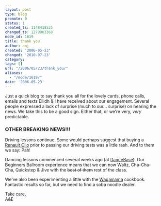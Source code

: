 ```yaml
---
layout: post
type: blog
promote: 0
status: 1
created_ts: 1148418535
changed_ts: 1279903368
node_id: 1619
title: thank you
author: anj
created: '2006-05-23'
changed: '2010-07-23'
category:
tags: []
url: "/2006/05/23/thank_you/"
aliases:
  - "/node/1619/"
date: '2006-05-23'
---
```

<p>
Just a quick blog to say thank you all for the lovely cards, phone calls, emails and texts Eilidh & I have received about our engagement.  Several people expressed a lack of surprise (much to our... surprise) on hearing the news.  We take this to be a good sign.  Either that, or we're very, <i>very</i> predictable.
</p>
<!--break-->
<h3>OTHER BREAKING NEWS!!!</h3>
<p>
Driving lessons continue.  Some would perhaps suggest that buying a <a href="http://en.wikipedia.org/wiki/Renault_Clio">Renault Clio</a> prior to passing our driving tests was a little rash.  And to them we say: Pah!
</p>

<p>
Dancing lessons commenced several weeks ago (at <a href="http://www.dancebase.co.uk/">DanceBase</a>).  Our Beginners Ballroom experience means that we can now Waltz, Cha-Cha-Cha, Quickstep & Jive with the <strike>best of them</strike> rest of the class.
</p>

<p>
We've also been experimenting a little with the <a href="http://www.wagamama.com/">Wagamama</a> cookbook.  Fantastic results so far, but we need to find a soba noodle dealer.
</p>

<p>
Take care,<br/>
A&E
</p>
